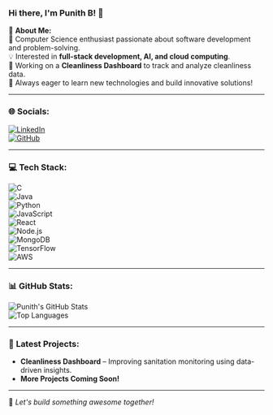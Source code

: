 ### Hi there, I'm Punith B! 👋  

💫 **About Me:**  
🔭 Computer Science enthusiast passionate about software development and problem-solving.  
💡 Interested in **full-stack development, AI, and cloud computing**.  
🚀 Working on a **Cleanliness Dashboard** to track and analyze cleanliness data.  
🎯 Always eager to learn new technologies and build innovative solutions!  

---

### 🌐 **Socials:**  
[![LinkedIn](https://img.shields.io/badge/LinkedIn-0A66C2?style=flat&logo=linkedin&logoColor=white)](https://www.linkedin.com/in/punith-b-aa264b282/)  
[![GitHub](https://img.shields.io/badge/GitHub-171515?style=flat&logo=github&logoColor=white)](https://github.com/Punith-b2004)  

---

### 💻 **Tech Stack:**  
![C](https://img.shields.io/badge/C-00599C?style=flat&logo=c&logoColor=white)  
![Java](https://img.shields.io/badge/Java-007396?style=flat&logo=java&logoColor=white)  
![Python](https://img.shields.io/badge/Python-3776AB?style=flat&logo=python&logoColor=white)  
![JavaScript](https://img.shields.io/badge/JavaScript-F7DF1E?style=flat&logo=javascript&logoColor=black)  
![React](https://img.shields.io/badge/React-20232A?style=flat&logo=react&logoColor=61DAFB)  
![Node.js](https://img.shields.io/badge/Node.js-43853D?style=flat&logo=node.js&logoColor=white)  
![MongoDB](https://img.shields.io/badge/MongoDB-47A248?style=flat&logo=mongodb&logoColor=white)  
![TensorFlow](https://img.shields.io/badge/TensorFlow-FF6F00?style=flat&logo=tensorflow&logoColor=white)  
![AWS](https://img.shields.io/badge/AWS-FF9900?style=flat&logo=amazon-aws&logoColor=white)  

---

### 📊 **GitHub Stats:**  
![Punith's GitHub Stats](https://github-readme-stats.vercel.app/api?username=Punith-b2004&show_icons=true&theme=tokyonight)  
![Top Languages](https://github-readme-stats.vercel.app/api/top-langs/?username=Punith-b2004&layout=compact&theme=tokyonight)  

---

### 🚀 **Latest Projects:**  
- **Cleanliness Dashboard** – Improving sanitation monitoring using data-driven insights.  
- **More Projects Coming Soon!**  

---

🚀 *Let's build something awesome together!*  
